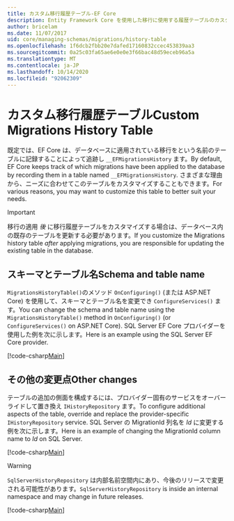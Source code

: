 ```yaml
---
title: カスタム移行履歴テーブル-EF Core
description: Entity Framework Core を使用した移行に使用する履歴テーブルのカスタマイズ
author: bricelam
ms.date: 11/07/2017
uid: core/managing-schemas/migrations/history-table
ms.openlocfilehash: 1f6dcb2fbb20e7dafed17160832ccec453839aa3
ms.sourcegitcommit: 0a25c03fa65ae6e0e0e3f66bac48d59eceb96a5a
ms.translationtype: MT
ms.contentlocale: ja-JP
ms.lasthandoff: 10/14/2020
ms.locfileid: "92062309"
---
```

# <a name="custom-migrations-history-table"></a><span data-ttu-id="c277f-103">カスタム移行履歴テーブル</span><span class="sxs-lookup"><span data-stu-id="c277f-103">Custom Migrations History Table</span></span>

<span data-ttu-id="c277f-104">既定では、EF Core は、データベースに適用されている移行をという名前のテーブルに記録することによって追跡し `__EFMigrationsHistory` ます。</span><span class="sxs-lookup"><span data-stu-id="c277f-104">By default, EF Core keeps track of which migrations have been applied to the database by recording them in a table named `__EFMigrationsHistory`.</span></span> <span data-ttu-id="c277f-105">さまざまな理由から、ニーズに合わせてこのテーブルをカスタマイズすることもできます。</span><span class="sxs-lookup"><span data-stu-id="c277f-105">For various reasons, you may want to customize this table to better suit your needs.</span></span>

> [!IMPORTANT]
> <span data-ttu-id="c277f-106">移行の適用 *後* に移行履歴テーブルをカスタマイズする場合は、データベース内の既存のテーブルを更新する必要があります。</span><span class="sxs-lookup"><span data-stu-id="c277f-106">If you customize the Migrations history table *after* applying migrations, you are responsible for updating the existing table in the database.</span></span>

## <a name="schema-and-table-name"></a><span data-ttu-id="c277f-107">スキーマとテーブル名</span><span class="sxs-lookup"><span data-stu-id="c277f-107">Schema and table name</span></span>

<span data-ttu-id="c277f-108">`MigrationsHistoryTable()`のメソッド `OnConfiguring()` (または ASP.NET Core) を使用して、スキーマとテーブル名を変更でき `ConfigureServices()` ます。</span><span class="sxs-lookup"><span data-stu-id="c277f-108">You can change the schema and table name using the `MigrationsHistoryTable()` method in `OnConfiguring()` (or `ConfigureServices()` on ASP.NET Core).</span></span> <span data-ttu-id="c277f-109">SQL Server EF Core プロバイダーを使用した例を次に示します。</span><span class="sxs-lookup"><span data-stu-id="c277f-109">Here is an example using the SQL Server EF Core provider.</span></span>

[!code-csharp[Main](../../../../samples/core/Schemas/Migrations/MigrationTableNameContext.cs#TableNameContext)]

## <a name="other-changes"></a><span data-ttu-id="c277f-110">その他の変更点</span><span class="sxs-lookup"><span data-stu-id="c277f-110">Other changes</span></span>

<span data-ttu-id="c277f-111">テーブルの追加の側面を構成するには、プロバイダー固有のサービスをオーバーライドして置き換え `IHistoryRepository` ます。</span><span class="sxs-lookup"><span data-stu-id="c277f-111">To configure additional aspects of the table, override and replace the provider-specific `IHistoryRepository` service.</span></span> <span data-ttu-id="c277f-112">SQL Server の MigrationId 列名を *Id* に変更する例を次に示します。</span><span class="sxs-lookup"><span data-stu-id="c277f-112">Here is an example of changing the MigrationId column name to *Id* on SQL Server.</span></span>

[!code-csharp[Main](../../../../samples/core/Schemas/Migrations/MyHistoryRepository.cs#HistoryRepositoryContext)]

> [!WARNING]
> <span data-ttu-id="c277f-113">`SqlServerHistoryRepository` は内部名前空間内にあり、今後のリリースで変更される可能性があります。</span><span class="sxs-lookup"><span data-stu-id="c277f-113">`SqlServerHistoryRepository` is inside an internal namespace and may change in future releases.</span></span>

[!code-csharp[Main](../../../../samples/core/Schemas/Migrations/MyHistoryRepository.cs#HistoryRepository)]
